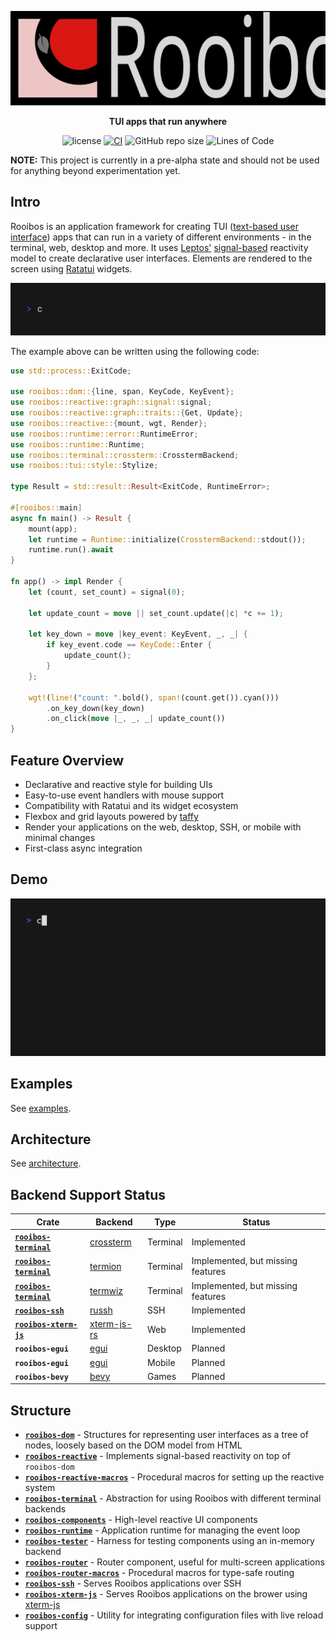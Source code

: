 <div align="center">

![Rooibos Logo](./assets/logo_text.svg)

**TUI apps that run anywhere**

![license](https://img.shields.io/badge/License-MIT%20or%20Apache%202-green.svg)
[![CI](https://github.com/aschey/rooibos/actions/workflows/test.yml/badge.svg)](https://github.com/aschey/rooibos/actions/workflows/test.yml)
![GitHub repo size](https://img.shields.io/github/repo-size/aschey/rooibos)
![Lines of Code](https://aschey.tech/tokei/github/aschey/rooibos)

</div>

**NOTE:** This project is currently in a pre-alpha state and should not be used for anything beyond experimentation yet.

## Intro

Rooibos is an application framework for creating TUI ([text-based user interface](https://en.wikipedia.org/wiki/Text-based_user_interface)) apps that can run in a variety of different environments - in the terminal, web, desktop and more.
It uses [Leptos'](https://github.com/leptos-rs/leptos) [signal-based](https://github.com/leptos-rs/leptos/tree/main/reactive_graph) reactivity model to create declarative user interfaces.
Elements are rendered to the screen using [Ratatui](https://docs.rs/ratatui/latest/ratatui/) widgets.

![counter](./examples/examples/counter/counter.gif)

The example above can be written using the following code:

```rust
use std::process::ExitCode;

use rooibos::dom::{line, span, KeyCode, KeyEvent};
use rooibos::reactive::graph::signal::signal;
use rooibos::reactive::graph::traits::{Get, Update};
use rooibos::reactive::{mount, wgt, Render};
use rooibos::runtime::error::RuntimeError;
use rooibos::runtime::Runtime;
use rooibos::terminal::crossterm::CrosstermBackend;
use rooibos::tui::style::Stylize;

type Result = std::result::Result<ExitCode, RuntimeError>;

#[rooibos::main]
async fn main() -> Result {
    mount(app);
    let runtime = Runtime::initialize(CrosstermBackend::stdout());
    runtime.run().await
}

fn app() -> impl Render {
    let (count, set_count) = signal(0);

    let update_count = move || set_count.update(|c| *c += 1);

    let key_down = move |key_event: KeyEvent, _, _| {
        if key_event.code == KeyCode::Enter {
            update_count();
        }
    };

    wgt!(line!("count: ".bold(), span!(count.get()).cyan()))
        .on_key_down(key_down)
        .on_click(move |_, _, _| update_count())
}
```

## Feature Overview

- Declarative and reactive style for building UIs
- Easy-to-use event handlers with mouse support
- Compatibility with Ratatui and its widget ecosystem
- Flexbox and grid layouts powered by [taffy](https://docs.rs/taffy/latest/taffy/)
- Render your applications on the web, desktop, SSH, or mobile with minimal changes
- First-class async integration

## Demo

![demo](./examples/examples/todos_api/todos_api.gif)

## Examples

See [examples](./examples/examples).

## Architecture

See [architecture](./ARCHITECTURE.md).

## Backend Support Status

| Crate                                               | Backend                                                        | Type     | Status                            |
| --------------------------------------------------- | -------------------------------------------------------------- | -------- | --------------------------------- |
| [**`rooibos-terminal`**](./crates/rooibos-terminal) | [crossterm](https://docs.rs/crossterm/latest/crossterm/)       | Terminal | Implemented                       |
| [**`rooibos-terminal`**](./crates/rooibos-terminal) | [termion](https://docs.rs/termion/latest/termion/)             | Terminal | Implemented, but missing features |
| [**`rooibos-terminal`**](./crates/rooibos-terminal) | [termwiz](https://docs.rs/termwiz/latest/termwiz/)             | Terminal | Implemented, but missing features |
| [**`rooibos-ssh`**](./crates/rooibos-ssh)           | [russh](https://docs.rs/russh/latest/russh/)                   | SSH      | Implemented                       |
| [**`rooibos-xterm-js`**](./crates/rooibos-xterm-js) | [xterm-js-rs](https://docs.rs/xterm-js-rs/latest/xterm_js_rs/) | Web      | Implemented                       |
| **`rooibos-egui`**                                  | [egui](https://docs.rs/egui/latest/egui/)                      | Desktop  | Planned                           |
| **`rooibos-egui`**                                  | [egui](https://docs.rs/egui/latest/egui/)                      | Mobile   | Planned                           |
| **`rooibos-bevy`**                                  | [bevy](https://docs.rs/bevy/latest/bevy/)                      | Games    | Planned                           |

## Structure

- [**`rooibos-dom`**](./crates/rooibos-dom) - Structures for representing user interfaces as a tree of nodes, loosely based on the DOM model from HTML
- [**`rooibos-reactive`**](./crates/rooibos-reactive) - Implements signal-based reactivity on top of `rooibos-dom`
- [**`rooibos-reactive-macros`**](./crates/rooibos-reactive-macros) - Procedural macros for setting up the reactive system
- [**`rooibos-terminal`**](./crates/rooibos-terminal) - Abstraction for using Rooibos with different terminal backends
- [**`rooibos-components`**](./crates/rooibos-components) - High-level reactive UI components
- [**`rooibos-runtime`**](./crates/rooibos-runtime) - Application runtime for managing the event loop
- [**`rooibos-tester`**](./crates/rooibos-tester) - Harness for testing components using an in-memory backend
- [**`rooibos-router`**](./crates/rooibos-router) - Router component, useful for multi-screen applications
- [**`rooibos-router-macros`**](./crates/rooibos-router-macros) - Procedural macros for type-safe routing
- [**`rooibos-ssh`**](./crates/rooibos-ssh) - Serves Rooibos applications over SSH
- [**`rooibos-xterm-js`**](./crates/rooibos-xterm-js) - Serves Rooibos applications on the brower using [xterm-js](https://xtermjs.org/)
- [**`rooibos-config`**](./crates/rooibos-config) - Utility for integrating configuration files with live reload support
